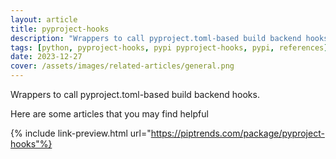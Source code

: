 ```yaml
---
layout: article
title: pyproject-hooks
description: "Wrappers to call pyproject.toml-based build backend hooks."
tags: [python, pyproject-hooks, pypi pyproject-hooks, pypi, references]
date: 2023-12-27
cover: /assets/images/related-articles/general.png
---
```


Wrappers to call pyproject.toml-based build backend hooks.

Here are some articles that you may find helpful

{% include link-preview.html url="https://piptrends.com/package/pyproject-hooks"%}